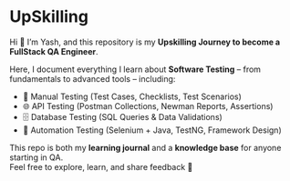 # UpSkilling

Hi 👋 I’m Yash, and this repository is my **Upskilling Journey to become a FullStack QA Engineer**.  

Here, I document everything I learn about **Software Testing** – from fundamentals to advanced tools – including:  
- 📘 Manual Testing (Test Cases, Checklists, Test Scenarios)  
- 🌐 API Testing (Postman Collections, Newman Reports, Assertions)  
- 🗄️ Database Testing (SQL Queries & Data Validations)  
- 🤖 Automation Testing (Selenium + Java, TestNG, Framework Design)  

This repo is both my **learning journal** and a **knowledge base** for anyone starting in QA.  
Feel free to explore, learn, and share feedback 🚀  

